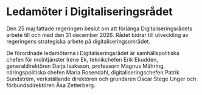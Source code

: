 # Ledamöter i Digitaliseringsrådet

Den 25 maj fattade regeringen beslut om att förlänga Digitaliseringsrådets arbete till och med den 31 december 2026. Rådet bidrar till utveckling av regeringens strategiska arbete på digitaliseringsområdet.

De förordnade ledamöterna i Digitaliseringsrådet är samhällspolitiska chefen för molntjänster Irene Ek, teknikchefen Erik Ekudden, generaldirektören Darja Isaksson, professorn Magnus Mähring, näringspolitiska chefen Maria Rosendahl, digitaliseringschefen Patrik Sundström, verkställande direktören och grundaren Oscar Stege Unger och förbundsdirektören Åsa Zetterberg.
